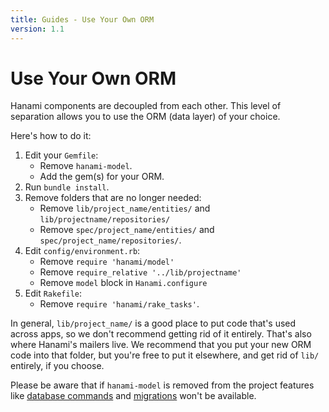 ```yaml
---
title: Guides - Use Your Own ORM
version: 1.1
---
```


# Use Your Own ORM

Hanami components are decoupled from each other.
This level of separation allows you to use the ORM (data layer) of your choice.

Here's how to do it:

1. Edit your `Gemfile`:
    - Remove `hanami-model`.
    - Add the gem(s) for your ORM.
2. Run `bundle install`.
3. Remove folders that are no longer needed:
    - Remove `lib/project_name/entities/` and `lib/projectname/repositories/`
    - Remove `spec/project_name/entities/` and `spec/project_name/repositories/`.
5. Edit `config/environment.rb`:
    - Remove `require 'hanami/model'`
    - Remove `require_relative '../lib/projectname'`
    - Remove `model` block in `Hanami.configure`
6. Edit `Rakefile`:
    - Remove `require 'hanami/rake_tasks'`.

In general, `lib/project_name/` is a good place to put code that's used across
apps, so we don't recommend getting rid of it entirely. That's also where
Hanami's mailers live. We recommend that you put your new ORM code into that
folder, but you're free to put it elsewhere, and get rid of `lib/` entirely, if
you choose.

Please be aware that if `hanami-model` is removed from the project features like [database commands](/guides/1.1/command-line/database) and [migrations](/guides/1.1/migrations/overview) won't be available.

